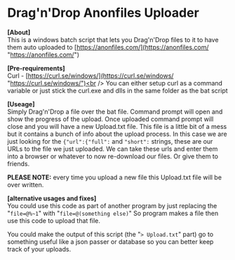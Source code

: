 # **Drag'n'Drop Anonfiles Uploader** #

**[About]**<br /> 
This is a windows batch script that lets you Drag'n'Drop files to it to have them auto uploaded to [https://anonfiles.com/](https://anonfiles.com/ "https://anonfiles.com/")

**[Pre-requirements]**<br /> 
Curl - [https://curl.se/windows/](https://curl.se/windows/ "https://curl.se/windows/")<br /> 
You can either setup curl as a command variable or just stick the curl.exe and dlls in the same folder as the bat script

**[Useage]**<br /> 
Simply Drag'n'Drop a file over the bat file. Command prompt will open and show the progress of the upload.
Once uploaded command prompt will close and you will have a new Upload.txt file.
This file is a little bit of a mess but it contains a bunch of info about the upload process.
In this case we are just looking for the `{"url":{"full":` and `"short":` strings, these are our URLs to the file we just
uploaded. We can take these urls and enter them into a browser or whatever to now re-download our files. Or give them
to friends.<br /> 

**PLEASE NOTE:** every time you upload a new file this Upload.txt file will be over written.

**[alternative usages and fixes]**<br /> 
You could use this code as part of another program by just replacing the "`file=@%~1`"  with "`file=@(something else)`" 
So program makes a file then use this code to upload that file.<br /> 

You could make the output of this script (the "`> Upload.txt`" part) go to something useful like a json passer
or database so you can better keep track of your uploads.
